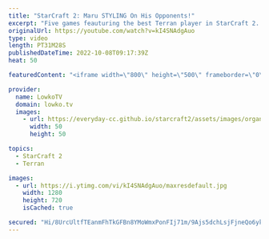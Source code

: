 ```yaml
---
title: "StarCraft 2: Maru STYLING On His Opponents!"
excerpt: "Five games feauturing the best Terran player in StarCraft 2. Maru in these games just can't stop cheesing, with the exception of the last one. In these SC2 games the South Korean Terran is going up against the Chinese players XY and Coffee.  Support my work on Patreon: https://www.patreon.com/lowkotv"
originalUrl: https://youtube.com/watch?v=kI4SNAdgAuo
type: video
length: PT31M28S
publishedDateTime: 2022-10-08T09:17:39Z
heat: 50

featuredContent: "<iframe width=\"800\" height=\"500\" frameborder=\"0\" src=\"https://www.youtube.com/embed/kI4SNAdgAuo\" allow=\"accelerometer; autoplay; encrypted-media; gyroscope; picture-in-picture\" allowfullscreen></iframe>"

provider:
  name: LowkoTV
  domain: lowko.tv
  images:
    - url: https://everyday-cc.github.io/starcraft2/assets/images/organizations/lowko.tv-50x50.jpg
      width: 50
      height: 50

topics:
  - StarCraft 2
  - Terran

images:
  - url: https://i.ytimg.com/vi/kI4SNAdgAuo/maxresdefault.jpg
    width: 1280
    height: 720
    isCached: true

secured: "Hi/8UrcUltfTEanmFhTkGFBn8YMoWmxPonFIj71m/9Ajs5dchLsjFjneQo6yk7PEbT1zmlyis5p/SIX81TCsv/GBbO52OZy3PWkXWNNLNbkwVFUFlR2YbE5i9I+8Cs2ZSCppIAnUqLilqp5Q4kOytD4E4+MKzzUVtvsjwYESyQMiBvOiC+ai7uP6vOMJHRzq/QK46Q+E+M5Nk8ymWKLIcXp5QVR2pPUNoSJ63ZIIbJ/Y+M1jUUZgzh83thcmtu2gnHu6ZcgQqU/e/3y+czlck4sh1xF/v3YmhKbPf60TNwSnLDYHKMDyHOJHThPzmbS6+PmzR4idV+FLsNbiKmH9jGBOKyQawiqqecv3Wgan1YwGg/uaBZtLUnBucIigmFbQhCQgXGPWiID0HXK9UVkDlBnRkySPgfEbtwtrPPuAHQQ=;M26eEr13sS+aV65WnK5uNg=="
---
```



